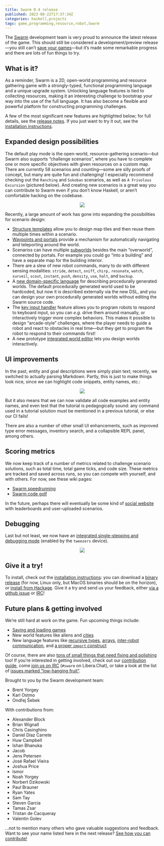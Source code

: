```yaml
---
title: Swarm 0.4 release
published: 2023-08-22T17:37:34Z
categories: haskell,projects
tags: game,programming,resource,robot,Swarm
---
```


<p>The <a href="https://github.com/swarm-game/swarm/">Swarm</a> development team is very proud to announce the latest release of the game. This should still be considered a development/preview release—you still can’t <a href="https://github.com/swarm-game/swarm/issues/50">save your games</a>—but it’s made some remarkable progress and there are lots of fun things to try.</p>
<h2 id="what-is-it">What is it?</h2>
<p>As a reminder, Swarm is a 2D, open-world programming and resource gathering game with a strongly-typed, functional programming language and a unique upgrade system. Unlocking language features is tied to collecting resources, making it an interesting challenge to bootstrap your way into the use of the full language. It has also become a flexible and powerful platform for constructing programming challenges.</p>
<p>A few of the most significant new features are highlighted below; for full details, see the <a href="https://github.com/swarm-game/swarm/releases/tag/0.4.0.0">release notes</a>. If you just want to try it out, see the <a href="https://github.com/swarm-game/swarm#installing">installation instructions</a>.</p>
<h2 id="expanded-design-possibilities">Expanded design possibilities</h2>
<p>The default play mode is the open-world, resource-gathering scenario—but Swarm also supports “challenge scenarios”, where you have to complete one or more specific objectives with given resources on a custom map. There are currently 58 scenarios and counting—some are silly proofs of concept, but many are quite fun and challenging! I especially recommend checking out the <code>Ranching</code> and <code>Sokoban</code> scenarios, as well as <code>A Frivolous Excursion</code> (pictured below). And creating new scenarios is a great way you can contribute to Swarm even if you don’t know Haskell, or aren’t comfortable hacking on the codebase.</p>
<div style="text-align: center">
<p><img src="http://byorgey.files.wordpress.com/2023/08/excursion.png" /></p>
</div>
<p>Recently, a large amount of work has gone into expanding the possibilities for scenario design:</p>
<ul>
<li><a href="https://github.com/swarm-game/swarm/pull/1332">Structure templates</a> allow you to design map tiles and then reuse them multiple times within a scenario.</li>
<li><a href="https://github.com/swarm-game/swarm/pull/1356">Waypoints and portals</a> provide a mechanism for automatically navigating and teleporting around the world.</li>
<li>Scenarios can have multiple <a href="https://github.com/swarm-game/swarm/pull/1353">subworlds</a> besides the main “overworld”, connected by portals. For example you could go “into a building” and have a separate map for the building interior.</li>
<li>There are a slew of new robot commands, many to do with different sensing modalities: <code>stride</code>, <code>detect</code>, <code>sniff</code>, <code>chirp,</code> <code>resonate</code>, <code>watch</code>, <code>surveil</code>, <code>scout</code>, <code>instant</code>, <code>push</code>, <code>density</code>, <code>use</code>, <code>halt</code>, and <code>backup</code>.</li>
<li>A <a href="https://github.com/swarm-game/swarm/pull/1376">new domain-specific language</a> for describing procedurally generated worlds. The default procedurally generated world used to be hardcoded, but now it is described externally via the new DSL, and you can design your own procedurally generated worlds without editing the Swarm source code.</li>
<li>The <a href="https://github.com/swarm-game/swarm/pull/1214">key input handler</a> feature allows you to program robots to respond to keyboard input, so you can <em>e.g.</em> drive them around manually, or interactively trigger more complex behaviors. This makes it possible to design “arcade-style” challenges, where the player needs to guide a robot and react to obstacles in real time—but they get to program the robot to respond to their commands first!</li>
<li>A new prototype <a href="https://github.com/swarm-game/swarm/pull/873">integrated world editor</a> lets you design worlds interactively.</li>
</ul>
<h2 id="ui-improvements">UI improvements</h2>
<p>In the past, entity and goal descriptions were simply plain text; recently, we switched to actually parsing Markdown. Partly, this is just to make things look nice, since we can highlight code snippets, entity names, etc.:</p>
<div style="text-align: center">
<p><img src="http://byorgey.files.wordpress.com/2023/08/crafting.png" /></p>
</div>
<p>But it also means that we can now validate all code examples and entity names, and even test that the tutorial is pedagogically sound: any command used in a tutorial solution must be mentioned in a previous tutorial, or else our CI fails!</p>
<p>There are also a number of other small UI enhancements, such as improved type error messages, inventory search, and a collapsible REPL panel, among others.</p>
<h2 id="scoring-metrics">Scoring metrics</h2>
<p>We now keep track of a number of metrics related to challenge scenario solutions, such as total time, total game ticks, and code size. These metrics are tracked and saved across runs, so you can compete with yourself, and with others. For now, see these wiki pages:</p>
<ul>
<li><a href="https://github.com/swarm-game/swarm/wiki/Speedrunning">Swarm speedrunning</a></li>
<li><a href="https://github.com/swarm-game/swarm/wiki/Code-golf">Swarm code golf</a></li>
</ul>
<p>In the future, perhaps there will eventually be some kind of <a href="https://github.com/swarm-game/swarm/issues/1259">social website</a> with leaderboards and user-uploaded scenarios.</p>
<h2 id="debugging">Debugging</h2>
<p>Last but not least, we now have an <a href="https://github.com/swarm-game/swarm/pull/1081">integrated single-stepping and debugging mode</a> (enabled by the <code>tweezers</code> device).</p>
<div style="text-align: center">
<p><img src="http://byorgey.files.wordpress.com/2023/08/debugger.png" /></p>
</div>
<h2 id="give-it-a-try">Give it a try!</h2>
<p>To install, check out the <a href="https://github.com/swarm-game/swarm#installing">installation instructions</a>: you can download a <a href="https://github.com/swarm-game/swarm/releases">binary release</a> (for now, Linux only, but MacOS binaries should be on the horizon), or <a href="https://hackage.haskell.org/package/swarm">install from Hackage</a>. Give it a try and send us your feedback, either <a href="https://github.com/swarm-game/swarm/issues/new/choose">via a github issue</a> or <a href="https://web.libera.chat/?channels=#swarm">IRC</a>!</p>
<h2 id="future-plans-getting-involved">Future plans &amp; getting involved</h2>
<p>We’re still hard at work on the game. Fun upcoming things include:</p>
<ul>
<li><a href="https://github.com/swarm-game/swarm/issues/50">Saving and loading games</a></li>
<li>New world features like aliens and <a href="https://github.com/swarm-game/swarm/issues/112">cities</a></li>
<li>New language features like <a href="https://github.com/swarm-game/swarm/issues/154">recursive types</a>, <a href="https://github.com/swarm-game/swarm/issues/98">arrays</a>, <a href="https://github.com/swarm-game/swarm/issues/94">inter-robot communication</a>, and <a href="https://github.com/swarm-game/swarm/issues/495">a proper <code>import</code> construct</a></li>
</ul>
<p>Of course, there are also <a href="https://github.com/swarm-game/swarm/issues?q=is%3Aissue+is%3Aopen+label%3A%22C-Low+Hanging+Fruit%22">tons of small things that need fixing and polishing</a> too! If you’re interested in getting involved, check out our <a href="https://github.com/swarm-game/swarm/blob/main/CONTRIBUTING.md">contribution guide</a>, come <a href="https://web.libera.chat/?channels=#swarm">join us on IRC</a> (<code>#swarm</code> on Libera.Chat), or take a look at the list of <a href="https://github.com/swarm-game/swarm/issues?q=is%3Aissue+is%3Aopen+label%3A%22C-Low+Hanging+Fruit%22">issues marked “low-hanging fruit”</a>.</p>
<p>Brought to you by the Swarm development team:</p>
<ul>
<li>Brent Yorgey</li>
<li>Karl Ostmo</li>
<li>Ondřej Šebek</li>
</ul>
<p>With contributions from:</p>
<ul>
<li>Alexander Block</li>
<li>Brian Wignall</li>
<li>Chris Casinghino</li>
<li>Daniel Díaz Carrete</li>
<li>Huw Campbell</li>
<li>Ishan Bhanuka</li>
<li>Jacob</li>
<li>Jens Petersen</li>
<li>José Rafael Vieira</li>
<li>Joshua Price</li>
<li>lsmor</li>
<li>Noah Yorgey</li>
<li>Norbert Dzikowski</li>
<li>Paul Brauner</li>
<li>Ryan Yates</li>
<li>Sam Tay</li>
<li>Steven Garcia</li>
<li>Tamas Zsar</li>
<li>Tristan de Cacqueray</li>
<li>Valentin Golev</li>
</ul>
<p>…not to mention many others who gave valuable suggestions and feedback. Want to see your name listed here in the next release? <a href="https://github.com/swarm-game/swarm/blob/main/CONTRIBUTING.md">See how you can contribute!</a></p>

